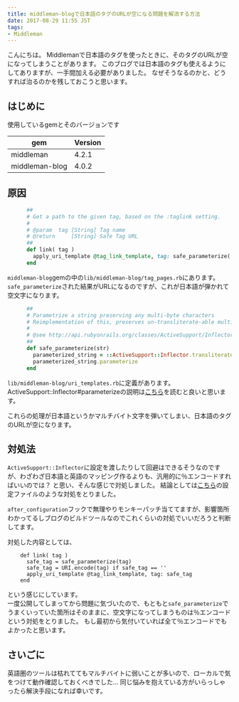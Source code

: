 ```yaml
---
title: middleman-blogで日本語のタグのURLが空になる問題を解消する方法
date: 2017-08-29 11:55 JST
tags:
- Middleman
---
```


こんにちは。
Middlemanで日本語のタグを使ったときに、そのタグのURLが空になってしまうことがあります。
このブログでは日本語のタグも使えるようにしてありますが、一手間加える必要がありました。
なぜそうなるのかと、どうすれば治るのかを残しておこうと思います。

<!--more-->

## はじめに
使用しているgemとそのバージョンです

|gem|Version|
|---|---|
|middleman|4.2.1|
|middleman-blog|4.0.2|

## 原因
```ruby
      ##
      # Get a path to the given tag, based on the :taglink setting.
      #
      # @param  tag [String] Tag name
      # @return     [String] Safe Tag URL
      ##
      def link( tag )
        apply_uri_template @tag_link_template, tag: safe_parameterize( tag )
      end
```

`middleman-blog`gemの中の`lib/middleman-blog/tag_pages.rb`にあります。  
`safe_parameterize`された結果がURLになるのですが、これが日本語が弾かれて空文字になります。

```ruby
      ##
      # Parametrize a string preserving any multi-byte characters
      # Reimplementation of this, preserves un-transliterate-able multibyte chars.
      #
      # @see http://api.rubyonrails.org/classes/ActiveSupport/Inflector.html#method-i-parameterize
      ##
      def safe_parameterize(str)
        parameterized_string = ::ActiveSupport::Inflector.transliterate(str.to_s)
        parameterized_string.parameterize
      end
```

`lib/middleman-blog/uri_templates.rb`に定義があります。  
ActiveSupport::Inflector#parameterizeの説明は[こちら](https://apidock.com/rails/v4.2.7/ActiveSupport/Inflector/parameterize)を読むと良いと思います。

これらの処理が日本語というかマルチバイト文字を弾いてしまい、日本語のタグのURLが空になります。  

## 対処法
`ActiveSupport::Inflector`に設定を渡したりして回避はできるそうなのですが、わざわざ日本語と英語のマッピング作るよりも、汎用的に％エンコードすればいいのでは？
と思い、そんな感じで対処しました。
結論としては[こちら](https://github.com/Leko/WEB-EGG/blob/master/config.rb#L7)の設定ファイルのような対処をとりました。

`after_configuration`フックで無理やりモンキーパッチ当ててますが、影響箇所わかってるしブログのビルドツールなのでこれくらいの対処でいいだろうと判断してます。

対処した内容としては、

```
    def link( tag )
      safe_tag = safe_parameterize(tag)
      safe_tag = URI.encode(tag) if safe_tag == ''
      apply_uri_template @tag_link_template, tag: safe_tag
    end
```

という感じにしています。  
一度公開してしまってから問題に気づいたので、もともと`safe_parameterize`でうまくいっていた箇所はそのままに、空文字になってしまうものは％エンコードという対処をとりました。
もし最初から気付いていれば全て％エンコードでもよかったと思います。

## さいごに

英語圏のツールは枯れててもマルチバイトに弱いことが多いので、ローカルで気をつけて動作確認しておくべきでした...
同じ悩みを抱えている方がいらっしゃったら解決手段になれば幸いです。
